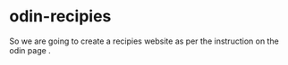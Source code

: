 # odin-recipies

So we are going to create a recipies website as per the instruction on the odin page .